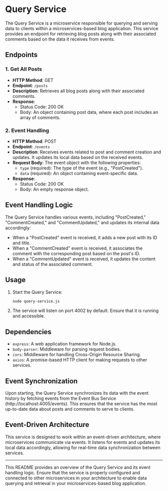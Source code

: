 # Query Service

The Query Service is a microservice responsible for querying and serving data to clients within a microservices-based blog application. This service provides an endpoint for retrieving blog posts along with their associated comments based on the data it receives from events.

## Endpoints

### 1. Get All Posts
- **HTTP Method**: GET
- **Endpoint**: `/posts`
- **Description**: Retrieves all blog posts along with their associated comments.
- **Response**:
  - Status Code: 200 OK
  - Body: An object containing post data, where each post includes an array of comments.

### 2. Event Handling
- **HTTP Method**: POST
- **Endpoint**: `/events`
- **Description**: Receives events related to post and comment creation and updates. It updates its local data based on the received events.
- **Request Body**: The event object with the following properties:
  - `type` (required): The type of the event (e.g., "PostCreated").
  - `data` (required): An object containing event-specific data.
- **Response**:
  - Status Code: 200 OK
  - Body: An empty response object.

## Event Handling Logic

The Query Service handles various events, including "PostCreated," "CommentCreated," and "CommentUpdated," and updates its internal data accordingly:

- When a "PostCreated" event is received, it adds a new post with its ID and title.
- When a "CommentCreated" event is received, it associates the comment with the corresponding post based on the post's ID.
- When a "CommentUpdated" event is received, it updates the content and status of the associated comment.

## Usage

1. Start the Query Service:
   ```bash
   node query-service.js
   ```

2. The service will listen on port 4002 by default. Ensure that it is running and accessible.

## Dependencies

- `express`: A web application framework for Node.js.
- `body-parser`: Middleware for parsing request bodies.
- `cors`: Middleware for handling Cross-Origin Resource Sharing.
- `axios`: A promise-based HTTP client for making requests to other services.

## Event Synchronization

Upon starting, the Query Service synchronizes its data with the event history by fetching events from the Event Bus Service (http://localhost:4005/events). This ensures that the service has the most up-to-date data about posts and comments to serve to clients.

## Event-Driven Architecture

This service is designed to work within an event-driven architecture, where microservices communicate via events. It listens for events and updates its local data accordingly, allowing for real-time data synchronization between services.

---

This README provides an overview of the Query Service and its event handling logic. Ensure that the service is properly configured and connected to other microservices in your architecture to enable data querying and retrieval in your microservices-based blog application.